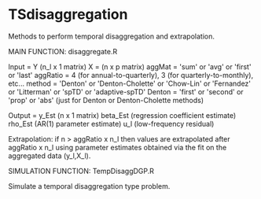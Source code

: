# TSdisaggregation
Methods to perform temporal disaggregation and extrapolation.

MAIN FUNCTION: disaggregate.R

Input = Y (n_l x 1 matrix)
        X = (n x p matrix)
        aggMat = 'sum' or 'avg' or 'first' or 'last'
        aggRatio = 4 (for annual-to-quarterly), 3 (for quarterly-to-monthly), etc...
        method = 'Denton'  or 'Denton-Cholette' or 'Chow-Lin' or 'Fernandez' or 'Litterman' or 'spTD' or 'adaptive-spTD'
        Denton = 'first' or 'second' or 'prop' or 'abs' (just for Denton or Denton-Cholette methods)
        
Output = y_Est (n x 1 matrix)
         beta_Est (regression coefficient estimate)
         rho_Est (AR(1) parameter estimate)
         u_l (low-frequency residual)

Extrapolation: if n > aggRatio x n_l then values are extrapolated after aggRatio x n_l using parameter estimates obtained via the fit on the aggregated data (y_l,X_l).

SIMULATION FUNCTION: TempDisaggDGP.R

Simulate a temporal disaggregation type problem. 
